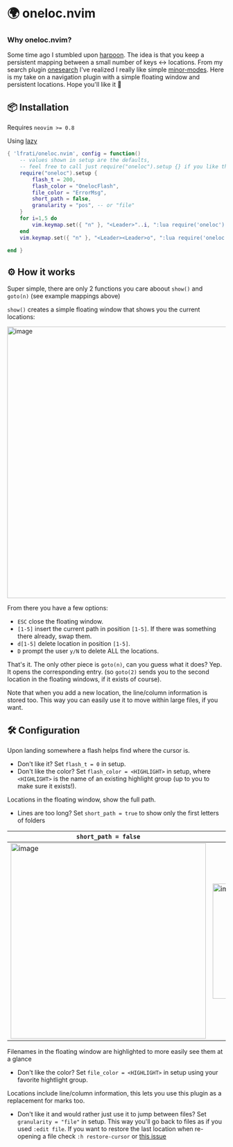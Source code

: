 # 🌍 oneloc.nvim 

### Why oneloc.nvim?
Some time ago I stumbled upon [harpoon](https://www.youtube.com/watch?v=Qnos8aApa9g).
The idea is that you keep a persistent mapping between a small number of keys <-> locations.
From my search plugin [onesearch](https://github.com/lfrati/onesearch.nvim) I've realized I really like simple [minor-modes](https://www.gnu.org/software/emacs/manual/html_node/emacs/Minor-Modes.html).
Here is my take on a navigation plugin with a simple floating window and persistent locations. Hope you'll like it 🙂 

## 📦 Installation

Requires `neovim >= 0.8`

Using [lazy](https://github.com/folke/lazy.nvim)
```lua
{ 'lfrati/oneloc.nvim', config = function()
    -- values shown in setup are the defaults,
    -- feel free to call just require("oneloc").setup {} if you like them
    require("oneloc").setup {
        flash_t = 200,
        flash_color = "OnelocFlash",
        file_color = "ErrorMsg",
        short_path = false,
        granularity = "pos", -- or "file"
    }
    for i=1,5 do
        vim.keymap.set({ "n" }, "<Leader>"..i, ":lua require('oneloc').goto("..i..")<CR>")
    end
    vim.keymap.set({ "n" }, "<Leader><Leader>o", ":lua require('oneloc').show()<CR>")

end }
```

## ⚙️  How it works

Super simple, there are only 2 functions you care aboout `show()` and `goto(n)` (see example mappings above)

`show()` creates a simple floating window that shows you the current locations:

<img width="625" alt="image" src="https://github.com/lfrati/oneloc.nvim/assets/3115640/38eb3f5f-9999-48a7-b1d5-58db6d636d9d">

From there you have a few options:
- `ESC` close the floating window.
- `[1-5]` insert the current path in position `[1-5]`. If there was something there already, swap them.
- `d[1-5]` delete location in position `[1-5]`.
- `D` prompt the user `y/N` to delete ALL the locations.

That's it. The only other piece is `goto(n)`, can you guess what it does?
Yep. It opens the corresponding entry. (so `goto(2)` sends you to the second location in the floating windows, if it exists of course).

Note that when you add a new location, the line/column information is stored too. This way you can easily use it to move within large files, if you want.

## 🛠️ Configuration
Upon landing somewhere a flash helps find where the cursor is.
- Don't like it? Set `flash_t = 0` in setup.
- Don't like the color? Set `flash_color = <HIGHLIGHT>` in setup, where `<HIGHLIGHT>` is the name of an existing highlight group (up to you to make sure it exists!).

Locations in the floating window, show the full path.
- Lines are too long? Set `short_path = true` to show only the first letters of folders

|`short_path = false`| `short_path = true`|
|---|---|
| <img width="450" alt="image" src="https://github.com/lfrati/oneloc.nvim/assets/3115640/be299f02-3004-4a9d-88c9-7ea9f7ff8ccf"> | <img width="265" alt="image" src="https://github.com/lfrati/oneloc.nvim/assets/3115640/b611e476-4b32-4a17-8de9-82c0deac4d08"> |

Filenames in the floating window are highlighted to more easily see them at a glance
- Don't like the color? Set `file_color = <HIGHLIGHT>` in setup using your favorite hightlight group.
  
Locations include line/column information, this lets you use this plugin as a replacement for marks too.
- Don't like it and would rather just use it to jump between files? Set `granularity = "file"` in setup. This way you'll go back to files as if you used `:edit file`. If you want to restore the last location when re-opening a file check `:h restore-cursor` or [this issue](https://github.com/neovim/neovim/issues/16339#issuecomment-1457394370)
